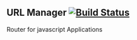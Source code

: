 ## URL Manager [![Build Status](https://api.travis-ci.org/gunins/urlmanager.svg?branch=master)](https://travis-ci.org/gunins/urlmanager)

Router for javascript Applications

